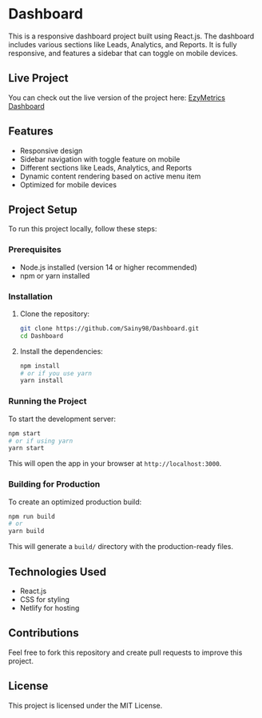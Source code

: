 # Dashboard

This is a responsive dashboard project built using React.js. The dashboard includes various sections like Leads, Analytics, and Reports. It is fully responsive, and features a sidebar that can toggle on mobile devices.

## Live Project

You can check out the live version of the project here: [EzyMetrics Dashboard](https://ezymetrics.netlify.app/)

## Features

- Responsive design
- Sidebar navigation with toggle feature on mobile
- Different sections like Leads, Analytics, and Reports
- Dynamic content rendering based on active menu item
- Optimized for mobile devices

## Project Setup

To run this project locally, follow these steps:

### Prerequisites

- Node.js installed (version 14 or higher recommended)
- npm or yarn installed

### Installation

1. Clone the repository:

   ```bash
   git clone https://github.com/Sainy98/Dashboard.git
   cd Dashboard
   ```

2. Install the dependencies:

   ```bash
   npm install
   # or if you use yarn
   yarn install
   ```

### Running the Project

To start the development server:

```bash
npm start
# or if using yarn
yarn start
```

This will open the app in your browser at `http://localhost:3000`.

### Building for Production

To create an optimized production build:

```bash
npm run build
# or
yarn build
```

This will generate a `build/` directory with the production-ready files.

## Technologies Used

- React.js
- CSS for styling
- Netlify for hosting

## Contributions

Feel free to fork this repository and create pull requests to improve this project.

## License

This project is licensed under the MIT License.


